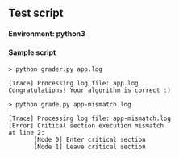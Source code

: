 ## Test script
#### Environment: python3

#### Sample script
    > python grader.py app.log
    
    [Trace] Processing log file: app.log
    Congratulations! Your algorithm is correct :)
    
    > python grade.py app-mismatch.log
    
    [Trace] Processing log file: app-mismatch.log
    [Error] Critical section execution mismatch
    at line 2:
           [Node 0] Enter critical section
           [Node 1] Leave critical section
